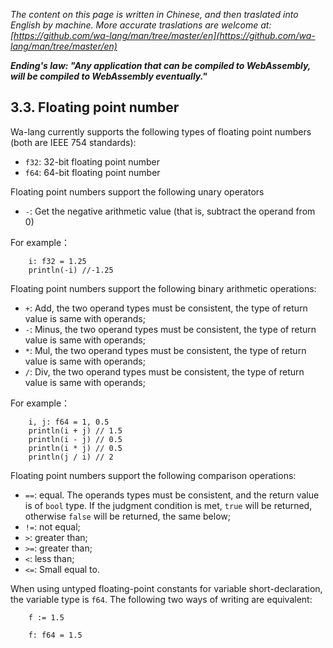 *The content on this page is written in Chinese, and then traslated into English by machine. More accurate traslations are welcome at: [https://github.com/wa-lang/man/tree/master/en](https://github.com/wa-lang/man/tree/master/en)*

***Ending's law: "Any application that can be compiled to WebAssembly, will be compiled to WebAssembly eventually."***

## 3.3. Floating point number

Wa-lang currently supports the following types of floating point numbers (both are IEEE 754 standards):

- `f32`: 32-bit floating point number
- `f64`: 64-bit floating point number

Floating point numbers support the following unary operators

- `-`: Get the negative arithmetic value (that is, subtract the operand from 0)

For example：
```wa
    i: f32 = 1.25
    println(-i) //-1.25
```

Floating point numbers support the following binary arithmetic operations:
- `+`: Add, the two operand types must be consistent, the type of return value is same with operands;
- `-`: Minus, the two operand types must be consistent, the type of return value is same with operands;
- `*`: Mul, the two operand types must be consistent, the type of return value is same with operands;
- `/`: Div, the two operand types must be consistent, the type of return value is same with operands;

For example：
```wa
    i, j: f64 = 1, 0.5
    println(i + j) // 1.5
    println(i - j) // 0.5
    println(i * j) // 0.5
    println(j / i) // 2
```

Floating point numbers support the following comparison operations:
- `==`: equal. The operands types must be consistent, and the return value is of `bool` type. If the judgment condition is met, `true` will be returned, otherwise `false` will be returned, the same below;
- `!=`: not equal;
- `>`: greater than;
- `>=`: greater than;
- `<`: less than;
- `<=`: Small equal to.

When using untyped floating-point constants for variable short-declaration, the variable type is `f64`. The following two ways of writing are equivalent:

```wa
    f := 1.5
```

```wa
    f: f64 = 1.5
```